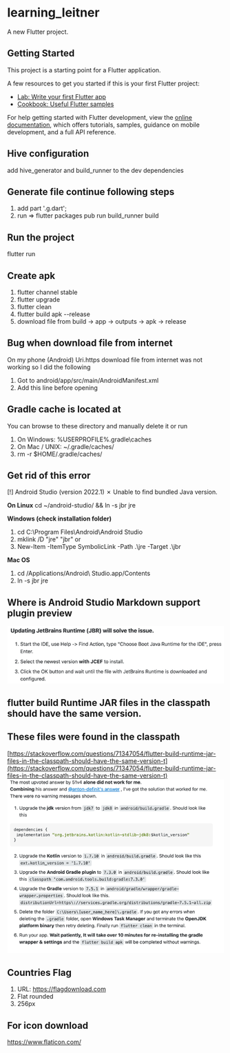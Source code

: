 # learning_leitner

A new Flutter project.

## Getting Started

This project is a starting point for a Flutter application.

A few resources to get you started if this is your first Flutter project:

- [Lab: Write your first Flutter app](https://docs.flutter.dev/get-started/codelab)
- [Cookbook: Useful Flutter samples](https://docs.flutter.dev/cookbook)

For help getting started with Flutter development, view the
[online documentation](https://docs.flutter.dev/), which offers tutorials,
samples, guidance on mobile development, and a full API reference.

## Hive configuration
add hive_generator and build_runner to the dev dependencies

## Generate file continue following steps
1. add part '<name>.g.dart';
2. run => flutter packages pub run build_runner build

## Run the project
flutter run

## Create apk
1. flutter channel stable
2. flutter upgrade
3. flutter clean
4. flutter build apk --release
5. download file from build -> app -> outputs -> apk -> release

## Bug when download file from internet
On my phone (Android) Uri.https download file from internet was not working so I did the following
1. Got to android/app/src/main/AndroidManifest.xml
2. Add this line <uses-permission android:name="android.permission.INTERNET" /> before opening <application>

## Gradle cache is located at
You can browse to these directory and manually delete it or run
1. On Windows: %USERPROFILE%\.gradle\caches
2. On Mac / UNIX: ~/.gradle/caches/
3. rm -r $HOME/.gradle/caches/

## Get rid of this error
[!] Android Studio (version 2022.1) ✗ Unable to find bundled Java version.

**On Linux**
cd ~/android-studio/ && ln -s jbr jre

**Windows (check installation folder)**
1. cd C:\Program Files\Android\Android Studio
2. mklink /D "jre" "jbr"
or
3. New-Item -ItemType SymbolicLink -Path .\jre -Target .\jbr

**Mac OS**
1. cd /Applications/Android\ Studio.app/Contents
2. ln -s jbr jre

## Where is Android Studio Markdown support plugin preview
![img.png](help/img.png)

## flutter build Runtime JAR files in the classpath should have the same version. 
## These files were found in the classpath
[https://stackoverflow.com/questions/71347054/flutter-build-runtime-jar-files-in-the-classpath-should-have-the-same-version-t](https://stackoverflow.com/questions/71347054/flutter-build-runtime-jar-files-in-the-classpath-should-have-the-same-version-t)
![img_1.png](help/img_1.png)

## Countries Flag
1. URL: https://flagdownload.com
2. Flat rounded
3. 256px

## For icon download
https://www.flaticon.com/